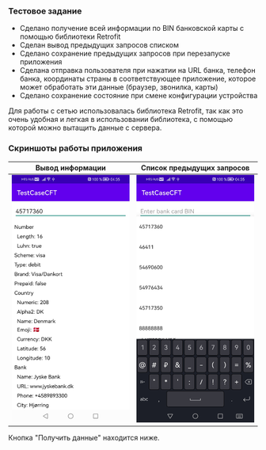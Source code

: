 ### Тестовое задание

- Сделано получение всей информации по BIN банковской карты с помощью библиотеки Retrofit
- Сделан вывод предыдущих запросов списком
- Сделано сохранение предыдущих запросов при перезапуске приложения
- Сделана отправка пользователя при нажатии на URL банка, телефон банка, координаты страны в соответствующее приложение, которое может обработать эти данные (браузер, звонилка, карты)
- Сделано сохранение состояние при смене конфигурации устройства 


Для работы с сетью использовалась библиотека Retrofit, так как это очень удобная и легкая в использовании библиотека, с помощью которой можно вытащить данные с сервера.


### Скриншоты работы приложения

Вывод информации             |  Список предыдущих запросов
:-------------------------:|:-------------------------:
<img src="https://github.com/Ilgiz2003/TestTask/blob/main/app/src/main/res/drawable/screenshot1.jpg" width="250" height="500" />  |  <img src="https://github.com/Ilgiz2003/TestTask/blob/main/app/src/main/res/drawable/screenshot2.jpg" width="250" height="500" />

Кнопка "Получить данные" находится ниже.



